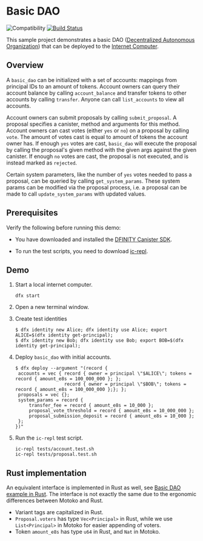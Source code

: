 # Basic DAO

![Compatibility](https://img.shields.io/badge/compatibility-0.6.25-blue)
[![Build Status](https://github.com/dfinity/examples/workflows/motoko-dao-example/badge.svg)](https://github.com/dfinity/examples/actions?query=workflow%3Amotoko-dao-example)

This sample project demonstrates a basic DAO 
([Decentralized Autonomous Organization](https://en.wikipedia.org/wiki/Decentralized_autonomous_organization)) 
that can be deployed to the [Internet Computer](https://github.com/dfinity/ic).

## Overview

A `basic_dao` can be initialized with a set of accounts: mappings from principal IDs to an amount of tokens. 
Account owners can query their account balance by calling `account_balance` and transfer tokens to other
accounts by calling `transfer`. Anyone can call `list_accounts` to view all accounts. 

Account owners can submit proposals by calling `submit_proposal`. A proposal specifies a canister, method 
and arguments for this method. Account owners can cast votes (either `yes` or `no`) on a proposal by calling `vote`.
The amount of votes cast is equal to amount of tokens the account owner has. If enough `yes` votes are cast,
`basic_dao` will execute the proposal by calling the proposal's given method with the given args against the given
canister. If enough `no` votes are cast, the proposal is not executed, and is instead marked as `rejected`.

Certain system parameters, like the number of `yes` votes needed to pass a proposal, can be queried by calling
`get_system_params`. These system params can be modified via the proposal process, i.e. a proposal can be
made to call `update_system_params` with updated values.

## Prerequisites

Verify the following before running this demo:

* You have downloaded and installed the [DFINITY Canister SDK](https://sdk.dfinity.org).

* To run the test scripts, you need to download [ic-repl](https://github.com/chenyan2002/ic-repl/releases).

## Demo

1. Start a local internet computer.

   ```text
   dfx start
   ```

1. Open a new terminal window.

1. Create test identities

   ```text
   $ dfx identity new Alice; dfx identity use Alice; export ALICE=$(dfx identity get-principal);
   $ dfx identity new Bob; dfx identity use Bob; export BOB=$(dfx identity get-principal);
   ```

1. Deploy `basic_dao` with initial accounts.

   ```text
   $ dfx deploy --argument "(record {
    accounts = vec { record { owner = principal \"$ALICE\"; tokens = record { amount_e8s = 100_000_000 }; };
                     record { owner = principal \"$BOB\"; tokens = record { amount_e8s = 100_000_000 };}; };
    proposals = vec {};
    system_params = record {
        transfer_fee = record { amount_e8s = 10_000 };
        proposal_vote_threshold = record { amount_e8s = 10_000_000 };
        proposal_submission_deposit = record { amount_e8s = 10_000 };
    };
   })"
   ```

1. Run the `ic-repl` test script.

   ```text
   ic-repl tests/account.test.sh
   ic-repl tests/proposal.test.sh
   ```

## Rust implementation

An equivalent interface is implemented in Rust as well, see [Basic DAO example in Rust](../../rust/basic-dao/).
The interface is not exactly the same due to the ergonomic differences between Motoko and Rust.

* Variant tags are capitalized in Rust.
* `Proposal.voters` has type `Vec<Principal>` in Rust, while we use `List<Principal>` in Motoko for easier appending of voters.
* Token `amount_e8s` has type `u64` in Rust, and `Nat` in Motoko.
